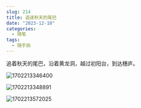 ```yaml
---
slug: 214
title: 追逐秋天的尾巴
date: "2023-12-10"
categories: 
  - 随笔
tags:
  - 随手拍
---
```


追着秋天的尾巴，沿着黄龙洞，越过初阳台，到达穗庐。

![1702213346400](https://imgurl.zishu.me/2023/1702213346400.webp)

![1702213348891](https://imgurl.zishu.me/2023/1702213348891.webp)

![1702213572025](https://imgurl.zishu.me/2023/1702213572025.webp)
